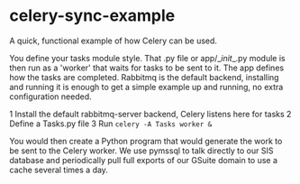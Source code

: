 # celery-sync-example
A quick, functional example of how Celery can be used.

You define your tasks module style. That .py file or app/\__init__.py module is
then run as a 'worker' that waits for tasks to be sent to it. The app defines
how the tasks are completed. Rabbitmq is the default backend, installing and
running it is enough to get a simple example up and running, no extra
configuration needed.

1 Install the default rabbitmq-server backend, Celery listens here for tasks
2 Define a Tasks.py file
3 Run `celery -A Tasks worker &`

You would then create a Python program that would generate the work to be sent
to the Celery worker. We use pymssql to talk directly to our SIS database and
periodically pull full exports of our GSuite domain to use a cache several
times a day.
